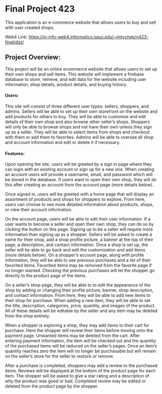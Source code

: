 # Final Project 423

This application is an e-commerce website that allows users to buy and sell with user created shops.

Web4 Link: https://in-info-web4.informatics.iupui.edu/~jmtychek/n423-final/dist/

## Project Overview:

This project will be an online ecommerce website that allows users to set up their own shops and sell items. This website will implement a firebase database to store, retrieve, and edit data for the website including user information, shop details, product details, and buying history.

#### Users:

This site will consist of three different user types: sellers, shoppers, and admins. Sellers will be able to set up their own storefront on the website and add products for others to buy. They will be able to customize and edit details of their own shop and also browse other seller’s shops. Shoppers will only be able to browse shops and not have their own unless they sign up as a seller. They will be able to select items from shops and checkout with them or add them to favorites. Admins will be able to oversee all shop and account information and edit or delete it if necessary.

#### Features:

Upon opening the site, users will be greeted by a sign in page where they can login with an existing account or sign up for a new one. When creating an account users will provide a username, email, and password which will be stored in the database. If users want to open their own shop, they will do this after creating an account from the account page (more details below).

Once signed in, users will be greeted with a home page that will display an assortment of products and shops for shoppers to explore. From here, users can choose to see more detailed information about products, shops, or view their account information.

On the account page, users will be able to edit their user information. If a user wants to become a seller and open their own shop, they can do so by clicking the button on this page. Signing up to be a seller will require more information than signing up as a shopper. Sellers will be asked to create a name for their shop, add a shop profile picture, a banner at the top of their page, a description, and contact information. Once a shop is set up, the seller will be able to go back and edit the customization and add items (more details below). On a shopper’s account page, along with profile information, they will be able to see previous purchases and a list of their favorited items. Favorited items may be removed from the favorite page if no longer wanted. Checking the previous purchases will let the shopper go directly to the product page of the items.

On a seller’s shop page, they will be able to to edit the appearance of the shop by adding or changing their profile picture, banner, shop description, and contact information. From here, they will be able to add new items to their shop for purchase. When adding a new item, they will be able to set the title, description, categories, price, quantity, and images of the product. All of these details will be editable by the seller and any item may be deleted from the shop entirely.

When a shopper is exploring a shop, they may add items to their cart for purchase. Here the shopper will review their items before moving onto the payment page. Unwanted items may be deleted from the cart. After entering payment information, the item will be checked out and the quantity of the purchased items will be reduced on the seller’s pages. Once an item’s quantity reaches zero the item will no longer be purchasable but will remain on the seller’s store for the seller to restock or remove.

After a purchase is completed, shoppers may add a review to the purchased items. Reviews will be displayed at the bottom of the product page for each item. The shopper will be asked to give a star rating and a description of why the product was good or bad. Completed review may be edited or deleted from the product page by the shopper.
